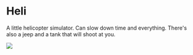 # Heli

A little helicopter simulator. Can slow down time and everything. There's also a jeep and a tank that will shoot at you.

![](https://i.gyazo.com/1022427892799423ecff330681c27793.gif)
